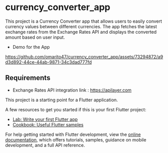 # currency_converter_app

This project is a Currency Converter app that allows users to easily convert currency values between different currencies. The app fetches the latest exchange rates from the Exchange Rates API and displays the converted amount based on user input.

- Demo for the App
  


https://github.com/omarito47/currency_converter_app/assets/73294872/a9d3d892-44ce-44ab-9871-34c3dad777fd





## Requirements



- Exchange Rates API integration link :
  https://apilayer.com


This project is a starting point for a Flutter application.

A few resources to get you started if this is your first Flutter project:

- [Lab: Write your first Flutter app](https://docs.flutter.dev/get-started/codelab)
- [Cookbook: Useful Flutter samples](https://docs.flutter.dev/cookbook)

For help getting started with Flutter development, view the
[online documentation](https://docs.flutter.dev/), which offers tutorials,
samples, guidance on mobile development, and a full API reference.
